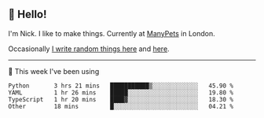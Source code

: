 ## 👋 Hello! 

I'm Nick. I like to make things. Currently at [ManyPets](https://manypets.com) in London.

Occasionally [I write random things here](https://nicksnell.com) and [here](https://twitter.com/nicksnell).

-------

🚀 This week I've been using

<!--START_SECTION:waka-->

```text
Python       3 hrs 21 mins   ███████████▒░░░░░░░░░░░░░   45.90 %
YAML         1 hr 26 mins    █████░░░░░░░░░░░░░░░░░░░░   19.80 %
TypeScript   1 hr 20 mins    ████▓░░░░░░░░░░░░░░░░░░░░   18.30 %
Other        18 mins         █░░░░░░░░░░░░░░░░░░░░░░░░   04.21 %
```

<!--END_SECTION:waka-->
